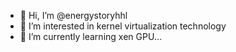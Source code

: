 - 👋 Hi, I’m @energystoryhhl
- 👀 I’m interested in kernel virtualization technology
- 🌱 I’m currently learning xen GPU...

